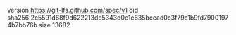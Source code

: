version https://git-lfs.github.com/spec/v1
oid sha256:2c5591d68f9d622213de5343d0e1e635bccad0c3f79c1b9fd79001974b7bb76b
size 13682
